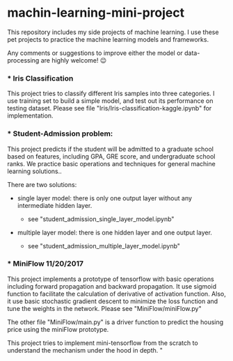 # machin-learning-mini-project

This repository includes my side projects of machine learning. I use these pet projects to practice the machine learning models and frameworks. 

Any comments or suggestions to improve either the model or data-processing are highly welcome! 😉 

### * Iris Classification

This project tries to classify different Iris samples into three categories. I use training set to build a simple model, and test out its performance on testing dataset. Please see file "Iris/Iris-classification-kaggle.ipynb" for implementation.

### * Student-Admission problem:
This project predicts if the student will be admitted to a graduate school based on features, including GPA, GRE score, and undergraduate school ranks. We practice basic operations and techniques for general machine learning solutions..

There are two solutions:
* single layer model: there is only one output layer without any intermediate hidden layer. 

	-  see "student_admission_single_layer_model.ipynb"

* multiple layer model: there is one hidden layer and one output layer.
	- see "student_admission_multiple_layer_model.ipynb"


### * MiniFlow 11/20/2017
This project implements a prototype of tensorflow with basic operations including forward propagation and backward propagation. It use sigmoid function to facilitate the calculation of derivative of activation function. Also, it use basic stochastic gradient descent to minimize the loss function and tune the weights in the network. Please see "MiniFlow/miniFlow.py"

The other file "MiniFlow/main.py" is a driver function to predict the housing price using the miniFlow prototype. 

This project tries to implement mini-tensorflow from the scratch to understand the mechanism under the hood in depth. "
